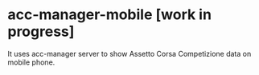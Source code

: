 # acc-manager-mobile [work in progress]

It uses acc-manager server to show Assetto Corsa Competizione data on mobile phone.
